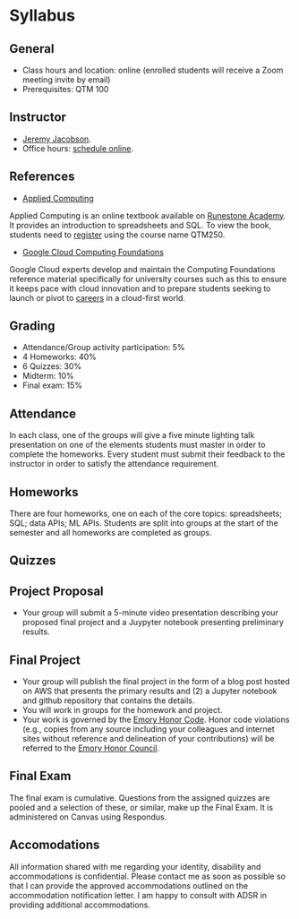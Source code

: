 Syllabus
=====

## General

* Class hours and location: online (enrolled students will receive a Zoom meeting invite by email)
* Prerequisites: QTM 100

## Instructor

* [Jeremy Jacobson](http://www.quantitative.emory.edu/about/ourfaculty/faculty/jacobson-jeremy.html).
* Office hours: [schedule online](https://outlook.office365.com/owa/calendar/DrJacobsonsOfficeHours@mscloud.emory.net/bookings/).

## References
* [Applied Computing](https://runestone.academy/runestone/books/published/ac1/index.html)

Applied Computing is an online textbook available on [Runestone Academy](https://runestone.academy/). It provides an introduction to spreadsheets and SQL. To view the book, students need to [register](https://runestone.academy/runestone/default/user/register) using the course name QTM250. 

* [Google Cloud Computing Foundations](https://edu.google.com/programs/cloud-computing-curriculum/?modal_active=none)

Google Cloud experts develop and maintain the Computing Foundations reference material specifically for university courses such as this to ensure it keeps pace with cloud innovation and to prepare students seeking to launch or pivot to [careers](https://careers.google.com/students/) in a cloud-first world. 

## Grading
* Attendance/Group activity participation: 5%
* 4 Homeworks: 40%
* 6 Quizzes: 30%
* Midterm: 10%
* Final exam: 15%

## Attendance
In each class, one of the groups will give a five minute lighting talk presentation on one of the elements students must master in order to complete the homeworks.
Every student must submit their feedback to the instructor in order to satisfy the attendance requirement.

## Homeworks
There are four homeworks, one on each of the core topics: spreadsheets; SQL; data APIs; ML APIs. Students are split into groups at the start of the semester and all homeworks are completed as groups. 

## Quizzes

## Project Proposal

* Your group will submit a 5-minute video presentation describing your proposed final project and a Juypyter notebook presenting preliminary results.

## Final Project

* Your group will publish the final project in the form of a blog post hosted on AWS that presents the primary results and (2) a Jupyter notebook and github repository that contains the details. 
* You will work in groups for the homework and project. 
* Your work is governed by the [Emory Honor Code](http://catalog.college.emory.edu/academic/policies-regulations/honor-code.html). Honor code violations (e.g., copies from any source including your colleagues and internet sites without reference and delineation of your contributions) will be referred to the [Emory Honor Council](http://college.emory.edu/oue/current-students/honor-council.html).

## Final Exam
The final exam is cumulative. Questions from the assigned quizzes are pooled and a selection of these, or similar, make up the Final Exam.  It is administered on Canvas using Respondus.

## Accomodations
All information shared with me regarding your identity, disability and accommodations is confidential. Please contact me as soon as possible so that I can provide the approved accommodations outlined on the accommodation notification letter. I am happy to consult with ADSR in providing additional accommodations.
